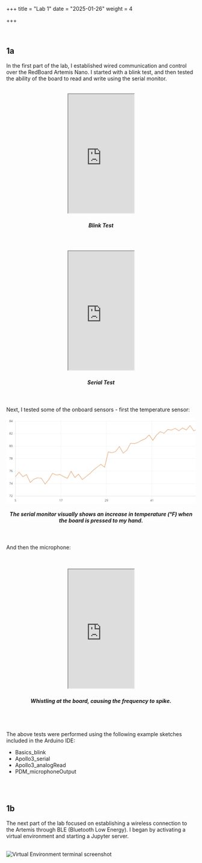 +++
title = "Lab 1"
date = "2025-01-26"
weight = 4


+++

<br>

## 1a
In the first part of the lab, I established wired communication and control over the RedBoard Artemis Nano. I started with a blink test, and then tested the ability of the board to read and write using the serial monitor.
<br>
<br>

<div align = "center">

<iframe width="175" height="315" 
    src="https://www.youtube.com/embed/d6p6UubQxzs" 
    frameborder="1" 

    allowfullscreen>
</iframe>

##### Blink Test

</div>
<br>
<br>

<div align = "center">

<iframe width="175" height="315" 
    src="https://www.youtube.com/embed/jE8nBZ8M0LM" 
    frameborder="1" 

    allowfullscreen>
</iframe>

##### Serial Test

</div>
<br>




Next, I tested some of the onboard sensors - first the temperature sensor:
<br>

<img src="/tempgraph.png" alt="Rising Temperature Graph" style="display:block ">

<div align = "center">

##### The serial monitor visually shows an increase in temperature (&deg;F) when the board is pressed to my hand.

</div>
<br>


And then the microphone:

<br>
<br>



<div align = "center">

<iframe width="175" height="315" 
    src="https://www.youtube.com/embed/6gqOR4L8DFw" 
    frameborder="1" 

    allowfullscreen>
</iframe>

##### Whistling at the board, causing the frequency to spike.

</div>



<br>
<br>


The above tests were performed using the following example sketches included in the Arduino IDE:
* Basics_blink
* Apollo3_serial
* Apollo3_analogRead
* PDM_microphoneOutput


<br>
<br>

## 1b
The next part of the lab focused on establishing a wireless connection to the Artemis through BLE (Bluetooth Low Energy). I began by activating a virtual environment and starting a Jupyter server.

<br>
<img src="/VirtualEnvironmentSS.png" alt="Virtual Environment terminal screenshot" style="display:block ">


